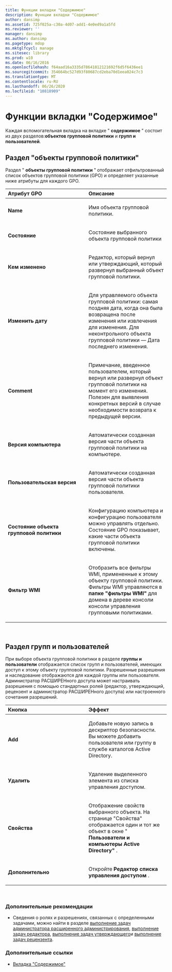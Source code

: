 ```yaml
---
title: Функции вкладки "Содержимое"
description: Функции вкладки "Содержимое"
author: dansimp
ms.assetid: 725f025a-c30a-4d07-add1-4e0ed9a1a5fd
ms.reviewer: ''
manager: dansimp
ms.author: dansimp
ms.pagetype: mdop
ms.mktglfcycl: manage
ms.sitesec: library
ms.prod: w10
ms.date: 06/16/2016
ms.openlocfilehash: f64aad16a3335d78641812121692f6d5f6436ee1
ms.sourcegitcommit: 354664bc527d93f80687cd2eba70d1eea024c7c3
ms.translationtype: MT
ms.contentlocale: ru-RU
ms.lasthandoff: 06/26/2020
ms.locfileid: "10818909"
---
```

# Функции вкладки "Содержимое"


Каждая вспомогательная вкладка на вкладке " **содержимое** " состоит из двух разделов:**объектов групповой политики** и **групп и пользователей**.

## Раздел "объекты групповой политики"


Раздел " **объекты групповой политики** " отображает отфильтрованный список объектов групповой политики (GPO) и определяет указанные ниже атрибуты для каждого GPO.

<table>
<colgroup>
<col width="50%" />
<col width="50%" />
</colgroup>
<thead>
<tr class="header">
<th align="left">Атрибут GPO</th>
<th align="left">Описание</th>
</tr>
</thead>
<tbody>
<tr class="odd">
<td align="left"><p><strong>Name</strong></p></td>
<td align="left"><p>Имя объекта групповой политики.</p></td>
</tr>
<tr class="even">
<td align="left"><p><strong>Состояние</strong></p></td>
<td align="left"><p>Состояние выбранного объекта групповой политики</p></td>
</tr>
<tr class="odd">
<td align="left"><p><strong>Кем изменено</strong></p></td>
<td align="left"><p>Редактор, который вернул или утверждающий, который развернул выбранный объект групповой политики.</p></td>
</tr>
<tr class="even">
<td align="left"><p><strong>Изменить дату</strong></p></td>
<td align="left"><p>Для управляемого объекта групповой политики: самая поздняя дата, когда она была возвращена после изменения или извлечения для изменения. Для неконтрольного объекта групповой политики — Дата последнего изменения.</p></td>
</tr>
<tr class="odd">
<td align="left"><p><strong>Comment</strong></p></td>
<td align="left"><p>Примечание, введенное пользователем, который вернул или развернул объект групповой политики на момент его изменения. Полезен для выявления конкретных версий в случае необходимости возврата к предыдущей версии.</p></td>
</tr>
<tr class="even">
<td align="left"><p><strong>Версия компьютера</strong></p></td>
<td align="left"><p>Автоматически созданная версия части объекта групповой политики на компьютере.</p></td>
</tr>
<tr class="odd">
<td align="left"><p><strong>Пользовательская версия</strong></p></td>
<td align="left"><p>Автоматически созданная версия части объекта групповой политики пользователя.</p></td>
</tr>
<tr class="even">
<td align="left"><p><strong>Состояние объекта групповой политики</strong></p></td>
<td align="left"><p>Конфигурацию компьютера и конфигурацию пользователя можно управлять отдельно. Состояние GPO показывает, какие части объекта групповой политики включены.</p></td>
</tr>
<tr class="odd">
<td align="left"><p><strong>Фильтр WMI</strong></p></td>
<td align="left"><p>Отобразить все фильтры WMI, примененные к этому объекту групповой политики. Фильтры WMI управляются в <strong> папке "фильтры WMI" </strong> для домена в дереве консоли консоли управления групповыми политиками.</p></td>
</tr>
</tbody>
</table>

 

## Раздел групп и пользователей


При выборе объекта групповой политики в разделе **группы и пользователи** отображается список групп и пользователей, имеющих доступ к этому объекту групповой политики. Разрешенные разрешения и наследование отображаются для каждой группы или пользователя. Администратор РАСШИРЕНного доступа может настраивать разрешения с помощью стандартных ролей (редактор, утверждающий, рецензент и администратор РАСШИРЕНного доступа) или настроенного сочетания разрешений.

<table>
<colgroup>
<col width="50%" />
<col width="50%" />
</colgroup>
<thead>
<tr class="header">
<th align="left">Кнопка</th>
<th align="left">Эффект</th>
</tr>
</thead>
<tbody>
<tr class="odd">
<td align="left"><p><strong>Add</strong></p></td>
<td align="left"><p>Добавьте новую запись в дескриптор безопасности. Вы можете добавить пользователя или группу в службе каталогов Active Directory.</p></td>
</tr>
<tr class="even">
<td align="left"><p><strong>Удалить</strong></p></td>
<td align="left"><p>Удаление выделенного элемента из списка управления доступом.</p></td>
</tr>
<tr class="odd">
<td align="left"><p><strong>Свойства</strong></p></td>
<td align="left"><p>Отображение свойств выбранного объекта. На странице "Свойства" отображается один и тот же объект в окне " <strong> Пользователи и компьютеры Active Directory" </strong> .</p></td>
</tr>
<tr class="even">
<td align="left"><p><strong>Дополнительно</strong></p></td>
<td align="left"><p>Откройте <strong> Редактор списка управления доступом </strong> .</p></td>
</tr>
</tbody>
</table>

 

### Дополнительные рекомендации

-   Сведения о ролях и разрешениях, связанных с определенными задачами, можно найти в разделе [выполнение задач администратора расширенного администрирования](performing-agpm-administrator-tasks-agpm30ops.md), [выполнение задач редактора](performing-editor-tasks-agpm30ops.md), [выполнение задач утверждающего](performing-approver-tasks-agpm30ops.md)и [выполнение задач рецензента](performing-reviewer-tasks-agpm30ops.md).

### Дополнительные ссылки

-   [Вкладка "Содержимое"](contents-tab-agpm30ops.md)

 

 





